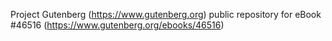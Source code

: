 Project Gutenberg (https://www.gutenberg.org) public repository for eBook #46516 (https://www.gutenberg.org/ebooks/46516)

